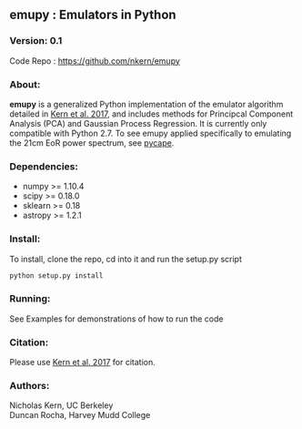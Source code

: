 ## emupy : Emulators in Python

### Version: 0.1
Code Repo : https://github.com/nkern/emupy

### About:
**emupy** is a generalized Python implementation of the emulator algorithm detailed in [Kern et al. 2017](https://arxiv.org/abs/1705.04688),
and includes methods for Principcal Component Analysis (PCA) and Gaussian Process Regression. It is currently
only compatible with Python 2.7. To see emupy applied specifically to emulating the 21cm EoR power spectrum, see [pycape](https://github.com/nkern/pycape).

### Dependencies:
- numpy >= 1.10.4
- scipy >= 0.18.0
- sklearn >= 0.18
- astropy >= 1.2.1

### Install:
To install, clone the repo, cd into it and run the setup.py script
```bash
python setup.py install
```

### Running:
See Examples for demonstrations of how to run the code

### Citation:
Please use [Kern et al. 2017](https://arxiv.org/abs/1705.04688) for citation.

### Authors:
Nicholas Kern, UC Berkeley
<br>
Duncan Rocha, Harvey Mudd College
